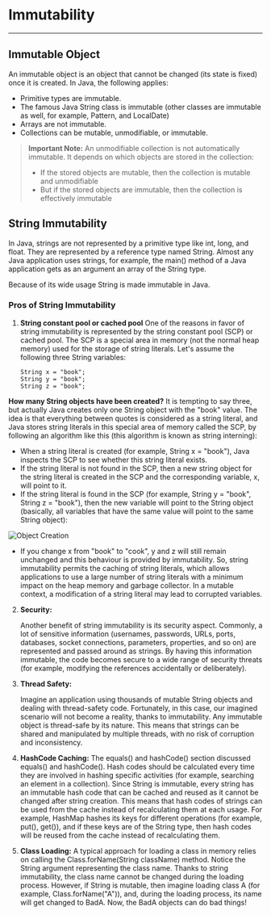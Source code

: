 # Immutability

---

## Immutable Object

An immutable object is an object that cannot be changed (its state is fixed) once it is
created.
In Java, the following applies:

- Primitive types are immutable.
- The famous Java String class is immutable (other classes are immutable as well, for example, Pattern, and LocalDate)
- Arrays are not immutable.
- Collections can be mutable, unmodifiable, or immutable.

> **Important Note:**
> An unmodifiable collection is not automatically immutable. It depends on which
> objects are stored in the collection:
> - If the stored objects are mutable, then the collection is mutable and unmodifiable
> - But if the stored objects are immutable, then the collection is effectively immutable

## String Immutability

In Java, strings are not represented by a primitive type like int, long, and float.
They are represented by a reference type named String. Almost any Java application uses strings, for example, the main()
method of a Java application gets as an argument an array of the String type.

Because of its wide usage String is made immutable in Java.

### Pros of String Immutability

1. **String constant pool or cached pool**
   One of the reasons in favor of string immutability is represented by the string
   constant pool (SCP) or cached pool.
   The SCP is a special area in memory (not the normal heap memory) used for the
   storage of string literals. Let's assume the following three String variables:
   ```text
   String x = "book";
   String y = "book";
   String z = "book";
   ```

**How many String objects have been created?**
It is tempting to say three, but actually Java creates only one String object with the "book" value. The idea is that
everything between quotes is considered as a string literal, and Java stores string literals in this special area of
memory called the SCP, by following an algorithm like this (this algorithm is known as string interning):

* When a string literal is created (for example, String x = "book"), Java inspects the SCP to see whether this string
  literal exists.
* If the string literal is not found in the SCP, then a new string object for the string literal is created in the SCP
  and the corresponding variable, x, will point to it.
* If the string literal is found in the SCP (for example, String y = "book", String z = "book"), then the new variable
  will point to the String object (basically, all variables that have the same value will point to the same String
  object):

![Object Creation](src/docs/Immutability/images/img.png "Object Creation")

* If you change x from "book" to "cook", y and z will still remain unchanged and this behaviour is provided by
  immutability. So, string immutability permits the caching of string literals, which allows applications to use a large
  number of string literals with a minimum impact on the heap memory and garbage collector. In a mutable context, a
  modification of a string literal may lead to corrupted variables.

2. **Security:**

   Another benefit of string immutability is its security aspect. Commonly, a lot of
   sensitive information (usernames, passwords, URLs, ports, databases, socket
   connections, parameters, properties, and so on) are represented and passed around as
   strings. By having this information immutable, the code becomes secure to a wide range of security threats (for
   example, modifying the references accidentally or deliberately).
3. **Thread Safety:**

   Imagine an application using thousands of mutable String objects and dealing with
   thread-safety code. Fortunately, in this case, our imagined scenario will not become a
   reality, thanks to immutability. Any immutable object is thread-safe by its nature.
   This means that strings can be shared and manipulated by multiple threads, with no
   risk of corruption and inconsistency.
4. **HashCode Caching:**
   The equals() and hashCode() section discussed equals() and hashCode(). Hash codes
   should be calculated every time they are involved in hashing specific activities (for
   example, searching an element in a collection). Since String is immutable, every
   string has an immutable hash code that can be cached and reused as it cannot be
   changed after string creation. This means that hash codes of strings can be used from
   the cache instead of recalculating them at each usage. For example, HashMap hashes
   its keys for different operations (for example, put(), get()), and if these keys are of
   the String type, then hash codes will be reused from the cache instead of
   recalculating them.
5. **Class Loading:**
   A typical approach for loading a class in memory relies on calling
   the Class.forName(String className) method. Notice the String argument
   representing the class name. Thanks to string immutability, the class name cannot be
   changed during the loading process. However, if String is mutable, then imagine
   loading class A (for example, Class.forName("A")), and, during the loading
   process, its name will get changed to BadA. Now, the BadA objects can do bad things!